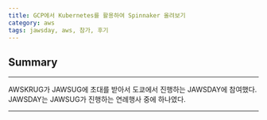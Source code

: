 ```yaml
---
title: GCP에서 Kubernetes를 활용하여 Spinnaker 올려보기
category: aws
tags: jawsday, aws, 참가, 후기
---
```

## Summary
---
AWSKRUG가 JAWSUG에 초대를 받아서 도쿄에서 진행하는 JAWSDAY에 참여했다.
JAWSDAY는 JAWSUG가 진행하는 연례행사 중에 하나였다.


---